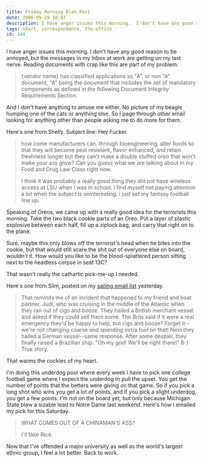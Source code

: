 ```yaml
---
title: Friday Morning Blah Post
date: 2006-09-29 10:07
description: I have anger issues this morning.  I don't have any good reason to be annoyed, but the messages in my Inbox at work are getting on my last nerve.  Reading documents with crap like this are part of my problem:
tags: short, correspondence, the-office
id: 244
---
```

I have anger issues this morning.  I don't have any good reason to be annoyed, but the messages in my Inbox at work are getting on my last nerve.  Reading documents with crap like this are part of my problem:

<blockquote>{vendor name} has classified applications as "A", or non "A" document, "A" being the document that includes the set of mandatory components as defined in the following Document Integrity Requirements Section.</blockquote>

And I don't have anything to amuse me either.  No picture of my beagle humping one of the cats or anything else.  So I page through other email looking for anything other than people asking me to do more for them.

Here's one from Shelly.  Subject line:  Hey Fucker.

<blockquote>how come manufacturers can, through bioengineering, alter foods so that they will become pest resistant, flavor enhanced, and retain freshness longer but they can't make a double stuffed oreo that won't make your ass grow? Can you guess what we are talking about in my Food and Drug Law Class right now.
 
I think it was probably a really good thing they did not have wireless access at LSU when I was in school.  I find myself not paying attention a lot when the subject is uninteresting.  i just set my fantasy football line up.</blockquote>

Speaking of Oreos, we came up with a really good idea for the terrorists this morning.  Take the two black cookie parts of an Oreo.  Put a layer of plastic explosive between each half, fill up a ziplock bag, and carry that right on to the plane.

Sure, maybe this only blows off the terrorist's head when he bites into the cookie, but that would still scare the shit out of everyone else on board, wouldn't it.  How would you like to be the blood-splattered person sitting next to the headless corpse in seat 13C?

That wasn't really the cathartic pick-me-up I needed.

Here's one from Slim, posted on my <a href="http://www.rhodes22.org/mailman/listinfo/rhodes22-list" target="_blank">sailing email list</a> yesterday.

<blockquote>That reminds me of an incident that happened to my friend and boat partner, Judi, who was cruising in the middle of the Atlantic when they ran out of cigs and booze. They hailed a British merchant vessel and asked if they could sell them some. The Brits said if it were a real emergency they'd be happy to help, but cigs and booze? Forget it--we're not changing coarse and spending extra fuel on that! Next they hailed a German vessel--same response. After some despair, they finally raised a Brazilian ship: "Oh my god! We'll be right there!"  8-)  True story. </blockquote>

That warms the cockles of my heart.

I'm doing this underdog pool where every week I have to pick one college football game where I expect the underdog to pull the upset.  You get the number of points that the betters were giving on that game.  So if you pick a long shot who wins you get a lot of points, and if you pick a slight underdog, you get a few points.  I'm not on the board yet, but only because Michigan State blew a sizable lead to Notre Dame last weekend.  Here's how I emailed my pick for this Saturday.

<blockquote>WHAT COMES OUT OF A CHINAMAN'S ASS?

I'll take Rice.
</blockquote>

Now that I've offended a major university as well as the world's largest ethnic group, I feel a lot better.  Back to work.